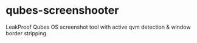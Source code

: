 # qubes-screenshooter
LeakProof Qubes OS screenshot tool with active qvm detection &amp; window border stripping

